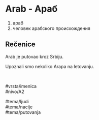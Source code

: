 # Arab - Араб

1. араб  
2. человек арабского происхождения

## Rečenice

Arab je putovao kroz Srbiju.

Upoznali smo nekoliko Arapa na letovanju.

<br>

#vrsta/imenica  
#nivo/A2  

#tema/ljudi  
#tema/nacije  
#tema/putovanja

